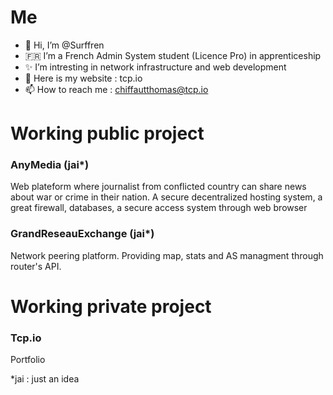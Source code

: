 # Me
- 👋 Hi, I’m @Surffren
- :fr: I’m a French Admin System student (Licence Pro) in apprenticeship
- :sparkles: I’m intresting in network infrastructure and web development
- :newspaper: Here is my website : tcp.io
- 📫 How to reach me : chiffautthomas@tcp.io

# Working public project

### AnyMedia (jai*)
Web plateform where journalist from conflicted country can share news about war or crime in their nation.
A secure decentralized hosting system, a great firewall, databases, a secure access system through web browser

### GrandReseauExchange (jai*)
Network peering platform. Providing map, stats and AS managment through router's API.

# Working private project

### Tcp.io
Portfolio

*jai : just an idea

<!---
Surffren/Surffren is a ✨ special ✨ repository because its `README.md` (this file) appears on your GitHub profile.
You can click the Preview link to take a look at your changes.
--->
